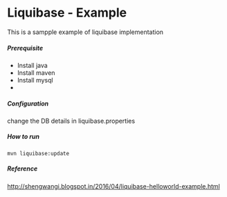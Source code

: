 # Liquibase - Example

This is a sampple example of liquibase implementation

##### Prerequisite

  - Install java
  - Install maven
  - Install mysql
  - 
##### Configuration

change the DB details in liquibase.properties

##### How to run

    mvn liquibase:update
##### Reference

http://shengwangi.blogspot.in/2016/04/liquibase-helloworld-example.html


